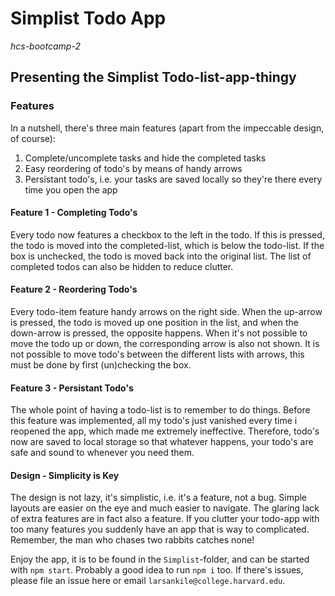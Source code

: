 # Simplist Todo App

_hcs-bootcamp-2_

## Presenting the Simplist Todo-list-app-thingy

### Features
In a nutshell, there's three main features (apart from the impeccable design, of course):

1. Complete/uncomplete tasks and hide the completed tasks
2. Easy reordering of todo's by means of handy arrows
3. Persistant todo's, i.e. your tasks are saved locally so they're there every time you open the app

#### Feature 1 - Completing Todo's
Every todo now features a checkbox to the left in the todo. If this is pressed, the todo is moved into the completed-list, which is below the todo-list. If the box is unchecked, the todo is moved back into the original list. The list of completed todos can also be hidden to reduce clutter.

#### Feature 2 - Reordering Todo's
Every todo-item feature handy arrows on the right side. When the up-arrow is pressed, the todo is moved up one position in the list, and when the down-arrow is pressed, the opposite happens. When it's not possible to move the todo up or down, the corresponding arrow is also not shown. It is not possible to move todo's between the different lists with arrows, this must be done by first (un)checking the box.

#### Feature 3 - Persistant Todo's
The whole point of having a todo-list is to remember to do things. Before this feature was implemented, all my todo's just vanished every time i reopened the app, which made me extremely ineffective. Therefore, todo's now are saved to local storage so that whatever happens, your todo's are safe and sound to whenever you need them.

#### Design - Simplicity is Key
The design is not lazy, it's simplistic, i.e. it's a feature, not a bug. Simple layouts are easier on the eye and much easier to navigate. The glaring lack of extra features are in fact also a feature. If you clutter your todo-app with too many features you suddenly have an app that is way to complicated. Remember, the man who chases two rabbits catches none!

Enjoy the app, it is to be found in the `Simplist`-folder, and can be started with `npm start`. Probably a good idea to run `npm i` too. If there's issues, please file an issue here or email `larsankile@college.harvard.edu`.
